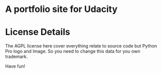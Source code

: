 # A portfolio site for Udacity

# License Details

The AGPL license here cover everything relate to source code but Python Pro logo and Image.
So you need to change this data for you own trademark.


Have fun!
